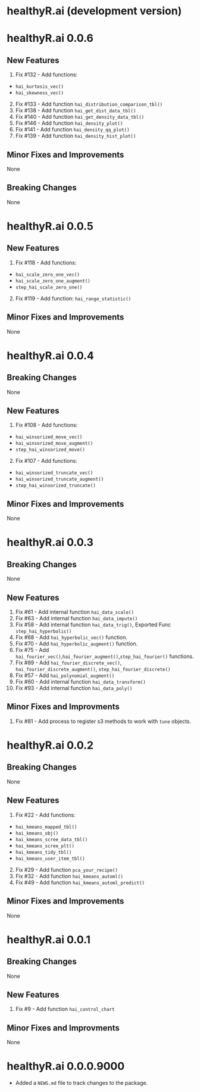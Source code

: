 # healthyR.ai (development version)

# healthyR.ai 0.0.6

## New Features
1. Fix #132 - Add functions:
-  `hai_kurtosis_vec()`
-  `hai_skewness_vec()`
2. Fix #133 - Add function `hai_distribution_comparison_tbl()`
3. Fix #138 - Add function `hai_get_dist_data_tbl()`
4. Fix #140 - Add function `hai_get_density_data_tbl()`
5. Fix #146 - Add function `hai_density_plot()`
6. Fix #141 - Add function `hai_density_qq_plot()`
7. Fix #139 - Add function `hai_density_hist_plot()`

## Minor Fixes and Improvements
None

## Breaking Changes
None

# healthyR.ai 0.0.5

## New Features
1. Fix #118 - Add functions:
-  `hai_scale_zero_one_vec()`
-  `hai_scale_zero_one_augment()`
-  `step_hai_scale_zero_one()`
2. Fix #119 - Add function: `hai_range_statistic()`

## Minor Fixes and Improvements
None

# healthyR.ai 0.0.4

## Breaking Changes
None

## New Features
1. Fix #108 - Add functions:
-  `hai_winsorized_move_vec()`
-  `hai_winsorized_move_augment()`
-  `step_hai_winsorized_move()`
2. Fix #107 - Add functions:
-  `hai_winsorized_truncate_vec()`
-  `hai_winsorized_truncate_augment()`
-  `step_hai_winsorized_truncate()`

## Minor Fixes and Improvements
None

# healthyR.ai 0.0.3

## Breaking Changes
None

## New Features
1. Fix #61 - Add internal function `hai_data_scale()`
2. Fix #63 - Add internal function `hai_data_impute()`
3. Fix #58 - Add internal function `hai_data_trig()`, Exported Func `step_hai_hyperbolic()`
4. Fix #68 - Add `hai_hyperbolic_vec()` function.
5. Fix #70 - Add `hai_hyperbolic_augment()` function.
6. Fix #75 - Add `hai_fourier_vec()`,`hai_fourier_augment()`,`step_hai_fourier()` functions.
7. Fix #89 - Add `hai_fourier_discrete_vec()`, `hai_fourier_discrete_augment()`, `step_hai_fourier_discrete()`
8. Fix #57 - Add `hai_polynomial_augment()`
9. Fix #60 - Add internal function `hai_data_transform()`
10. Fix #93 - Add internal function `hai_data_poly()`

## Minor Fixes and Improvments
1. Fix #81 - Add process to register s3 methods to work with `tune` objects.

# healthyR.ai 0.0.2

## Breaking Changes
None

## New Features
1. Fix #22 - Add functions:
  +  `hai_kmeans_mapped_tbl()`
  +  `hai_kmeans_obj()`
  +  `hai_kmeans_scree_data_tbl()`
  +  `hai_kmeans_scree_plt()`
  +  `hai_kmeans_tidy_tbl()`
  +  `hai_kmeans_user_item_tbl()`
2. Fix #29 - Add function `pca_your_recipe()`
3. Fix #32 - Add function `hai_kmeans_automl()`
4. Fix #49 - Add function `hai_kmeans_automl_predict()`

## Minor Fixes and Improvements
None

# healthyR.ai 0.0.1

## Breaking Changes
None

## New Features
1. Fix #9 - Add function `hai_control_chart`

## Minor Fixes and Improvments
None

# healthyR.ai 0.0.0.9000

* Added a `NEWS.md` file to track changes to the package.
